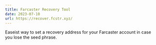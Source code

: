 ```yaml
---
title: Farcaster Recovery Tool
date: 2023-07-10
url: https://recover.fcstr.xyz/
---
```


Easeist way to set a recovery address for your Farcaster account in case you lose the seed phrase.
